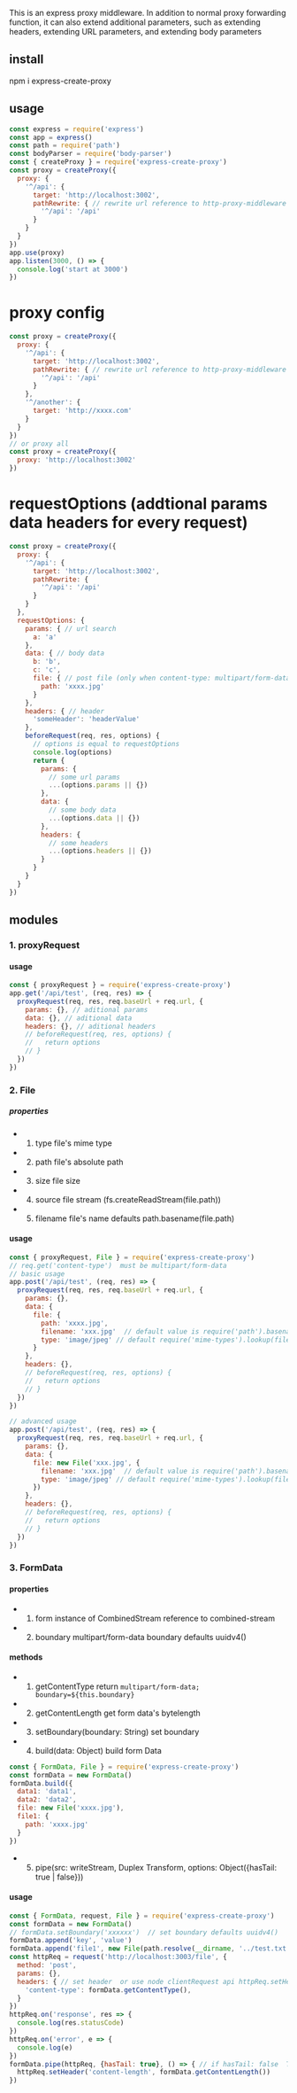This is an express proxy middleware. In addition to normal proxy forwarding function, it can also extend additional parameters, such as extending headers, extending URL parameters, and extending body parameters

## install
npm i express-create-proxy

## usage
```javascript
const express = require('express')
const app = express()
const path = require('path')
const bodyParser = require('body-parser')
const { createProxy } = require('express-create-proxy')
const proxy = createProxy({
  proxy: {
    '^/api': {
      target: 'http://localhost:3002',
      pathRewrite: { // rewrite url reference to http-proxy-middleware
        '^/api': '/api'
      }
    }
  }
})
app.use(proxy)
app.listen(3000, () => {
  console.log('start at 3000')
})
```

# proxy config
```javascript
const proxy = createProxy({
  proxy: {
    '^/api': {
      target: 'http://localhost:3002',
      pathRewrite: { // rewrite url reference to http-proxy-middleware
        '^/api': '/api'
      }
    },
    '^/another': {
      target: 'http://xxxx.com'
    }
  }
})
// or proxy all
const proxy = createProxy({
  proxy: 'http://localhost:3002'
})
```

# requestOptions   (addtional params data headers for every request)
```javascript
const proxy = createProxy({
  proxy: {
    '^/api': {
      target: 'http://localhost:3002',
      pathRewrite: {
        '^/api': '/api'
      }
    }
  },
  requestOptions: {
    params: { // url search
      a: 'a'
    },
    data: { // body data
      b: 'b',
      c: 'c',
      file: { // post file (only when content-type: multipart/form-data)
        path: 'xxxx.jpg'
      }
    },
    headers: { // header
      'someHeader': 'headerValue'
    },
    beforeRequest(req, res, options) {
      // options is equal to requestOptions 
      console.log(options)
      return {
        params: {
          // some url params
          ...(options.params || {})
        },
        data: {
          // some body data
          ...(options.data || {})
        },
        headers: {
          // some headers
          ...(options.headers || {})
        }
      }
    }
  }
})
```


## modules
### 1. proxyRequest
#### usage
```javascript
const { proxyRequest } = require('express-create-proxy')
app.get('/api/test', (req, res) => {
  proxyRequest(req, res, req.baseUrl + req.url, {
    params: {}, // aditional params
    data: {}, // aditional data
    headers: {}, // aditional headers
    // beforeRequest(req, res, options) {
    //   return options
    // }
  })
})
```

### 2. File
##### properties
- 1. type file's mime type
- 2. path file's absolute path
- 3. size file size
- 4. source file stream (fs.createReadStream(file.path))
- 5. filename file's name  defaults path.basename(file.path)
#### usage
```javascript
const { proxyRequest, File } = require('express-create-proxy')
// req.get('content-type')  must be multipart/form-data
// basic usage
app.post('/api/test', (req, res) => {
  proxyRequest(req, res, req.baseUrl + req.url, {
    params: {},
    data: {
      file: {
        path: 'xxxx.jpg',
        filename: 'xxx.jpg'  // default value is require('path').basename(file.path),
        type: 'image/jpeg' // default require('mime-types').lookup(file.path)
      }
    },
    headers: {},
    // beforeRequest(req, res, options) {
    //   return options
    // }
  })
})

// advanced usage
app.post('/api/test', (req, res) => {
  proxyRequest(req, res, req.baseUrl + req.url, {
    params: {},
    data: {
      file: new File('xxx.jpg', {
        filename: 'xxx.jpg'  // default value is require('path').basename(file.path),
        type: 'image/jpeg' // default require('mime-types').lookup(file.path)
      })
    },
    headers: {},
    // beforeRequest(req, res, options) {
    //   return options
    // }
  })
})
```

### 3. FormData
#### properties
- 1. form instance of CombinedStream reference to combined-stream
- 2. boundary multipart/form-data boundary defaults uuidv4()
#### methods
- 1. getContentType  return `multipart/form-data; boundary=${this.boundary}`
- 2. getContentLength  get form data's bytelength
- 3. setBoundary(boundary: String)  set boundary
- 4. build(data: Object)   build form Data
````javascript
const { FormData, File } = require('express-create-proxy')
const formData = new FormData()
formData.build({
  data1: 'data1',
  data2: 'data2',
  file: new File('xxxx.jpg'),
  file1: {
    path: 'xxxx.jpg'
  }
})
````
- 5. pipe(src: writeStream, Duplex Transform, options: Object({hasTail: true | false}))
#### usage
```javascript
const { FormData, request, File } = require('express-create-proxy')
const formData = new FormData()
// formData.setBoundary('xxxxxx')  // set boundary defaults uuidv4()
formData.append('key', 'value')
formData.append('file1', new File(path.resolve(__dirname, '../test.txt')))
const httpReq = request('http://localhost:3003/file', {
  method: 'post',
  params: {},
  headers: { // set header  or use node clientRequest api httpReq.setHeader('content-type', formData.getContentType())
    'content-type': formData.getContentType(),
  }
})
httpReq.on('response', res => {
  console.log(res.statusCode)
})
httpReq.on('error', e => {
  console.log(e)
})
formData.pipe(httpReq, {hasTail: true}, () => { // if hasTail: false  There is no ending separator (source code is `--${this.boundary}--\r\n`) defaults true
  httpReq.setHeader('content-length', formData.getContentLength())
})
```